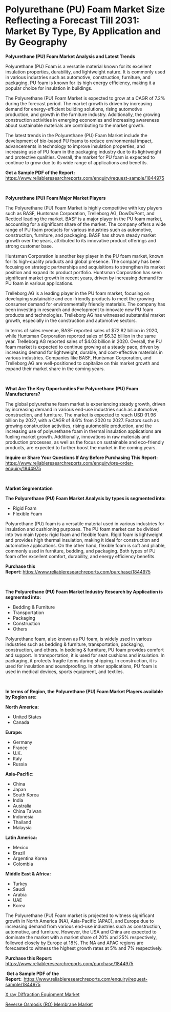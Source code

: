<p><h1>Polyurethane (PU) Foam Market Size Reflecting a Forecast Till 2031: Market By Type, By Application and By Geography</h1></p><p><strong>Polyurethane (PU) Foam Market Analysis and Latest Trends</strong></p>
<p><p>Polyurethane (PU) Foam is a versatile material known for its excellent insulation properties, durability, and lightweight nature. It is commonly used in various industries such as automotive, construction, furniture, and packaging. PU foam is known for its high energy efficiency, making it a popular choice for insulation in buildings. </p><p>The Polyurethane (PU) Foam Market is expected to grow at a CAGR of 7.2% during the forecast period. The market growth is driven by increasing demand for energy-efficient building solutions, rising automotive production, and growth in the furniture industry. Additionally, the growing construction activities in emerging economies and increasing awareness about sustainable materials are contributing to the market growth.</p><p>The latest trends in the Polyurethane (PU) Foam Market include the development of bio-based PU foams to reduce environmental impact, advancements in technology to improve insulation properties, and increasing use of PU foam in the packaging industry due to its lightweight and protective qualities. Overall, the market for PU foam is expected to continue to grow due to its wide range of applications and benefits.</p></p>
<p><strong>Get a Sample PDF of the Report:&nbsp;</strong> <a href="https://www.reliableresearchreports.com/enquiry/request-sample/1844975">https://www.reliableresearchreports.com/enquiry/request-sample/1844975</a></p>
<p>&nbsp;</p>
<p><strong>Polyurethane (PU) Foam Major Market Players</strong></p>
<p><p>The Polyurethane (PU) Foam Market is highly competitive with key players such as BASF, Huntsman Corporation, Trelleborg AG, DowDuPont, and Recticel leading the market. BASF is a major player in the PU foam market, accounting for a significant share of the market. The company offers a wide range of PU foam products for various industries such as automotive, construction, furniture, and packaging. BASF has shown steady market growth over the years, attributed to its innovative product offerings and strong customer base.</p><p>Huntsman Corporation is another key player in the PU foam market, known for its high-quality products and global presence. The company has been focusing on strategic partnerships and acquisitions to strengthen its market position and expand its product portfolio. Huntsman Corporation has seen significant market growth in recent years, driven by increasing demand for PU foam in various applications.</p><p>Trelleborg AG is a leading player in the PU foam market, focusing on developing sustainable and eco-friendly products to meet the growing consumer demand for environmentally friendly materials. The company has been investing in research and development to innovate new PU foam products and technologies. Trelleborg AG has witnessed substantial market growth, especially in the construction and automotive sectors.</p><p>In terms of sales revenue, BASF reported sales of $72.82 billion in 2020, while Huntsman Corporation reported sales of $6.32 billion in the same year. Trelleborg AG reported sales of $4.03 billion in 2020. Overall, the PU foam market is expected to continue growing at a steady pace, driven by increasing demand for lightweight, durable, and cost-effective materials in various industries. Companies like BASF, Huntsman Corporation, and Trelleborg AG are well-positioned to capitalize on this market growth and expand their market share in the coming years.</p></p>
<p>&nbsp;</p>
<p><strong>What Are The Key Opportunities For Polyurethane (PU) Foam Manufacturers?</strong></p>
<p><p>The global polyurethane foam market is experiencing steady growth, driven by increasing demand in various end-use industries such as automotive, construction, and furniture. The market is expected to reach USD 91.96 billion by 2027, with a CAGR of 8.6% from 2020 to 2027. Factors such as growing construction activities, rising automobile production, and the increasing use of polyurethane foam in thermal insulation applications are fueling market growth. Additionally, innovations in raw materials and production processes, as well as the focus on sustainable and eco-friendly products, are expected to further boost the market in the coming years.</p></p>
<p><strong>Inquire or Share Your Questions If Any Before Purchasing This Report:</strong> <a href="https://www.reliableresearchreports.com/enquiry/pre-order-enquiry/1844975">https://www.reliableresearchreports.com/enquiry/pre-order-enquiry/1844975</a></p>
<p>&nbsp;</p>
<p><strong>Market Segmentation</strong></p>
<p><strong>The Polyurethane (PU) Foam Market Analysis by types is segmented into:</strong></p>
<p><ul><li>Rigid Foam</li><li>Flexible Foam</li></ul></p>
<p><p>Polyurethane (PU) foam is a versatile material used in various industries for insulation and cushioning purposes. The PU foam market can be divided into two main types: rigid foam and flexible foam. Rigid foam is lightweight and provides high thermal insulation, making it ideal for construction and automotive applications. On the other hand, flexible foam is soft and pliable, commonly used in furniture, bedding, and packaging. Both types of PU foam offer excellent comfort, durability, and energy efficiency benefits.</p></p>
<p><strong>Purchase this Report:&nbsp;</strong><a href="https://www.reliableresearchreports.com/purchase/1844975">https://www.reliableresearchreports.com/purchase/1844975</a></p>
<p>&nbsp;</p>
<p><strong>The Polyurethane (PU) Foam Market Industry Research by Application is segmented into:</strong></p>
<p><ul><li>Bedding & Furniture</li><li>Transportation</li><li>Packaging</li><li>Construction</li><li>Others</li></ul></p>
<p><p>Polyurethane foam, also known as PU foam, is widely used in various industries such as bedding & furniture, transportation, packaging, construction, and others. In bedding & furniture, PU foam provides comfort and support. In transportation, it is used for seat cushions and insulation. In packaging, it protects fragile items during shipping. In construction, it is used for insulation and soundproofing. In other applications, PU foam is used in medical devices, sports equipment, and textiles.</p></p>
<p>&nbsp;</p>
<p><strong>In terms of Region, the Polyurethane (PU) Foam Market Players available by Region are:</strong></p>
<p>
    <p> <strong> North America: </strong>
        <ul>
            <li>United States</li>
            <li>Canada</li>
        </ul>
        </p> 
    <p> <strong> Europe: </strong>
        <ul>
            <li>Germany</li>
            <li>France</li>
            <li>U.K.</li>
            <li>Italy</li>
            <li>Russia</li>
        </ul>
        </p> 
    <p> <strong> Asia-Pacific: </strong>
        <ul>
            <li>China</li>
            <li>Japan</li>
            <li>South Korea</li>
            <li>India</li>
            <li>Australia</li>
            <li>China Taiwan</li>
            <li>Indonesia</li>
            <li>Thailand</li>
            <li>Malaysia</li>
        </ul>
        </p> 
    <p> <strong> Latin America: </strong>
        <ul>
            <li>Mexico</li>
            <li>Brazil</li>
            <li>Argentina Korea</li>
            <li>Colombia</li>
        </ul>
        </p> 
    <p> <strong> Middle East & Africa: </strong>
        <ul>
            <li>Turkey</li>
            <li>Saudi</li>
            <li>Arabia</li>
            <li>UAE</li>
            <li>Korea</li>
        </ul>
    </p>
    </p>
<p><p>The Polyurethane (PU) Foam market is projected to witness significant growth in North America (NA), Asia-Pacific (APAC), and Europe due to increasing demand from various end-use industries such as construction, automotive, and furniture. However, the USA and China are expected to dominate the market with a market share of 20% and 25% respectively, followed closely by Europe at 18%. The NA and APAC regions are forecasted to witness the highest growth rates at 5% and 7% respectively.</p></p>
<p><strong>Purchase this Report: </strong><a href="https://www.reliableresearchreports.com/purchase/1844975">https://www.reliableresearchreports.com/purchase/1844975</a></p>
<p>&nbsp;<strong>Get a Sample PDF of the Report:&nbsp;&nbsp;</strong><a href="https://www.reliableresearchreports.com/enquiry/request-sample/1844975">https://www.reliableresearchreports.com/enquiry/request-sample/1844975</a></p>
<p><strong></strong></p>
<p><p><a href="https://cute-banjo-8ca.notion.site/X-ray-Diffraction-Equipment-Market-Size-Reflecting-a-Forecast-Till-2031-Market-By-Type-By-Applicat-f7166ab56b6a4943a5e9fc6b026c96d5">X ray Diffraction Equipment Market</a></p><p><a href="https://github.com/lataunyatinikmelvin59ilbd0dv/Market-Research-Report-List-1/blob/main/reverse-osmosis-ro-membrane-market.md">Reverse Osmosis (RO) Membrane Market</a></p></p>